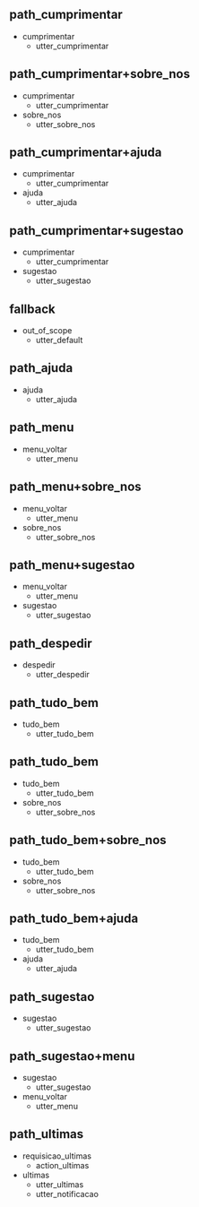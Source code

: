 ## path_cumprimentar
* cumprimentar
    - utter_cumprimentar

## path_cumprimentar+sobre_nos
* cumprimentar
  - utter_cumprimentar
* sobre_nos
  - utter_sobre_nos

## path_cumprimentar+ajuda
* cumprimentar
  - utter_cumprimentar
* ajuda
  - utter_ajuda

## path_cumprimentar+sugestao
* cumprimentar
  - utter_cumprimentar
* sugestao
  - utter_sugestao

## fallback
* out_of_scope
    - utter_default

## path_ajuda
* ajuda
  - utter_ajuda

## path_menu
* menu_voltar
  - utter_menu

## path_menu+sobre_nos
* menu_voltar
  - utter_menu
* sobre_nos
  - utter_sobre_nos

## path_menu+sugestao
* menu_voltar
  - utter_menu
* sugestao
  - utter_sugestao

## path_despedir
* despedir
  - utter_despedir

## path_tudo_bem
* tudo_bem
  -  utter_tudo_bem

## path_tudo_bem
* tudo_bem
  -  utter_tudo_bem
* sobre_nos
  - utter_sobre_nos

## path_tudo_bem+sobre_nos
* tudo_bem
  -  utter_tudo_bem
* sobre_nos
  - utter_sobre_nos

## path_tudo_bem+ajuda
* tudo_bem
  -  utter_tudo_bem
* ajuda
  - utter_ajuda

## path_sugestao
* sugestao
  - utter_sugestao

## path_sugestao+menu
* sugestao
  - utter_sugestao
* menu_voltar
  - utter_menu

## path_ultimas
* requisicao_ultimas
  - action_ultimas
* ultimas
  - utter_ultimas
  - utter_notificacao